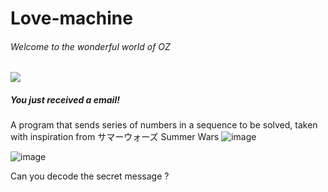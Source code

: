 # Love-machine


###### Welcome to the wonderful world of OZ

[![](https://pbs.twimg.com/media/Cu9mgeTUEAAd3fK.jpg:large)](https://pbs.twimg.com/media/Cu9mgeTUEAAd3fK.jpg:large)

##### You just received a email!


A program that sends series of numbers in a sequence to be solved, taken with inspiration from サマーウォーズ Summer Wars
![image](https://github.com/Chardelyce/Love-machine/assets/63970461/de7b3d43-f346-464d-bda5-533358cd1ba3)


![image](https://github.com/Chardelyce/Love-machine/assets/63970461/cf0b7a52-d038-4332-b616-f90d6e2f3168)

Can you decode the secret message ?
